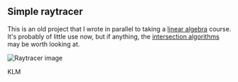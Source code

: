
## Simple raytracer


This is an old project that I wrote in parallel 
to taking a 
[linear algebra](http://en.wikipedia.org/wiki/Linear_algebra) 
course. It's probably of little
use now, but if anything, the [intersection algorithms](/kristianlm/klm-raytrace/blob/master/vector.cpp) may be worth looking at.

![Raytracer image](http://commons.wikimedia.org/wiki/File:Raytracer.png "Raytracer")

KLM

